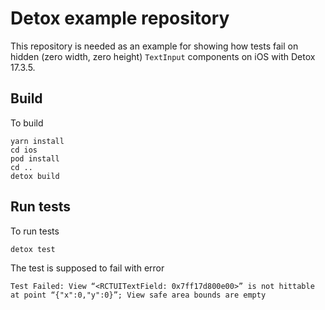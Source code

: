 # Detox example repository

This repository is needed as an example for showing how tests fail on hidden
(zero width, zero height) `TextInput` components on iOS with Detox 17.3.5.

## Build

To build
```
yarn install
cd ios
pod install
cd ..
detox build
```

## Run tests

To run tests
```
detox test
```

The test is supposed to fail with error
```
Test Failed: View “<RCTUITextField: 0x7ff17d800e00>” is not hittable at point “{"x":0,"y":0}”; View safe area bounds are empty
```